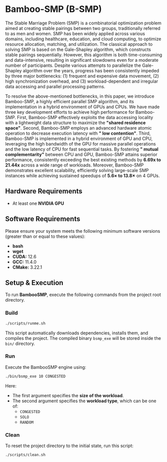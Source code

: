 # Bamboo-SMP (B-SMP)

The Stable Marriage Problem (SMP) is a combinatorial optimization problem aimed at creating stable pairings between two
groups, traditionally referred to as men and women.
SMP has been widely applied across various domains, including healthcare, education, and cloud computing, to optimize
resource allocation, matching, and utilization. The classical approach to solving SMP is based on the Gale-Shapley
algorithm,
which constructs stable pairings sequentially.
However, this algorithm is both time-consuming and data-intensive, resulting in significant slowdowns even for a
moderate number of participants.
Despite various attempts to parallelize the Gale-Shapley algorithm over the years, progress has been consistently
impeded by three major bottlenecks:
(1) frequent and expensive data movement, (2) high synchronization overhead, and (3) workload-dependent and irregular
data accessing and parallel processing patterns.

To resolve the above-mentioned bottlenecks, in this paper, we introduce Bamboo-SMP, a highly efficient parallel SMP
algorithm, and its implementation in a hybrid environment of GPUs and CPUs.
We have made three key development efforts to achieve high performance for Bamboo-SMP. First, Bamboo-SMP effectively
exploits the data accessing locality with a lightweight data structure to maximize the **"shared residence
space"**. Second, Bamboo-SMP employs an advanced hardware atomic operation to decrease execution latency with **"
low contention"**. Third, Bamboo-SMP is implemented in a hybrid environment of GPU and CPU, leveraging the high
bandwidth
of the GPU for massive parallel operations and the low latency of CPU for fast sequential tasks. By fostering **"
mutual complementarity"** between CPU and GPU, Bamboo-SMP attains superior performance, consistently exceeding the best
existing methods by **6.69x to 21.44x** across a wide range of workloads.
Moreover, Bamboo-SMP demonstrates excellent scalability, efficiently solving large-scale SMP instances while achieving
sustained speedups of **5.6× to 13.8×** on 4 GPUs.

## Hardware Requirements

* At least one **NVIDIA GPU**

## Software Requirements

Please ensure your system meets the following minimum software versions (greater than or equal to these values):

* **bash**
* **wget**
* **CUDA:** 12.6
* **GCC:** 11.4.0
* **CMake:** 3.22.1

## Setup & Execution

To run **BambooSMP**, execute the following commands from the project root directory.

### Build

```bash
./scripts/runme.sh
```

This script automatically downloads dependencies, installs them, and compiles the project.
The compiled binary `bsmp_exe` will be stored inside the `bin/` directory.

### Run

Execute the BambooSMP engine using:

```bash
./bin/bsmp_exe 10 CONGESTED
```

Here:

* The first argument specifies the **size of the workload**.
* The second argument specifies the **workload type**, which can be one of:
    * `CONGESTED`
    * `SOLO`
    * `RANDOM`

### Clean

To reset the project directory to the initial state, run this script:

```bash
./scripts/clean.sh
```
